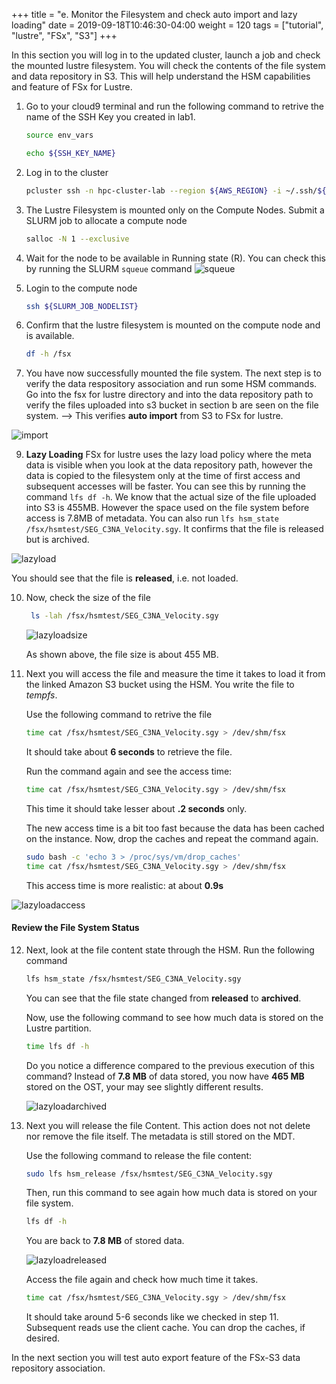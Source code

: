 +++
title = "e. Monitor the Filesystem and check auto import and lazy loading"
date = 2019-09-18T10:46:30-04:00
weight = 120
tags = ["tutorial", "lustre", "FSx", "S3"]
+++

In this section you will log in to the updated cluster, launch a job and check the mounted lustre filesystem. You will check the contents of the file system and data repository in S3. This will help understand the HSM capabilities and feature of FSx for Lustre.

1. Go to your cloud9 terminal and run the following command to retrive the name of the SSH Key you created in lab1.

	```bash
	source env_vars

	echo ${SSH_KEY_NAME}
	```

2. Log in to the cluster 

	```bash
	pcluster ssh -n hpc-cluster-lab --region ${AWS_REGION} -i ~/.ssh/${SSH_KEY_NAME}
	```

3. The Lustre Filesystem is mounted only on the Compute Nodes. Submit a SLURM job to allocate a compute node

	```bash
	salloc -N 1 --exclusive
	```

4. Wait for the node to be available in Running state (R). You can check this by running the SLURM `squeue` command
![squeue](/images/fsx-for-lustre-hsm/squeue-out.png)


5. Login to the compute node

	```bash
	ssh ${SLURM_JOB_NODELIST} 
	```

5. Confirm that the lustre filesystem is mounted on the compute node and is available.

	```bash
	df -h /fsx
	```

4. You have now successfully mounted the file system. The next step is to verify the data respository association and run some HSM commands. Go into the fsx for lustre directory and into the data repository path to verify the files uploaded into s3 bucket in section b are seen on the file system. --> This verifies **auto import** from S3 to FSx for lustre. 

![import](/images/fsx-for-lustre-hsm/import.png)

9. **Lazy Loading** FSx for lustre uses the lazy load  policy where the meta data is visible when you look at the data repository path, however the data is copied to the filesystem only at the time of first access and subsequent accesses will be faster. You can see this by running the command `lfs df -h`. We know that the actual size of the file uploaded into S3 is 455MB. However the space used on the file system before access is 7.8MB of metadata. 
You can also run `lfs hsm_state /fsx/hsmtest/SEG_C3NA_Velocity.sgy`. It confirms that the file is released but is archived. 

![lazyload](/images/fsx-for-lustre-hsm/lazyload.png)

You should see that the file is **released**, i.e. not loaded.

10. Now, check the size of the file 

	```bash
	 ls -lah /fsx/hsmtest/SEG_C3NA_Velocity.sgy
	```

	![lazyloadsize](/images/fsx-for-lustre-hsm/lazyloadsize.png)

	As shown above, the file size is about 455 MB.


11. Next you will access the file and measure the time it takes to load it from the linked Amazon S3 bucket using the HSM. You write the file to *tempfs*.

	Use the following command to retrive the file

	```bash
	time cat /fsx/hsmtest/SEG_C3NA_Velocity.sgy > /dev/shm/fsx
	```

	It should take  about **6 seconds** to retrieve the file.

	Run the command again and see the access time:

	```bash
	time cat /fsx/hsmtest/SEG_C3NA_Velocity.sgy > /dev/shm/fsx
	```

	This time it should take lesser about  **.2 seconds** only.

	The new access time is a bit too fast because the data has been cached on the instance. Now, drop the caches and repeat the command again.

	```bash
	sudo bash -c 'echo 3 > /proc/sys/vm/drop_caches'
	time cat /fsx/hsmtest/SEG_C3NA_Velocity.sgy > /dev/shm/fsx
	```

	This access time is more realistic: at about **0.9s**

![lazyloadaccess](/images/fsx-for-lustre-hsm/lazyloadaccess.png)

#### Review the File System Status

12. Next, look at the file content state through the HSM. Run the following command 

	```bash
	lfs hsm_state /fsx/hsmtest/SEG_C3NA_Velocity.sgy
	```

	You can see that the file state changed from **released** to **archived**.

	Now, use the following command to see how much data is stored on the Lustre partition.

	```bash
	time lfs df -h
	```

	Do you notice a difference compared to the previous execution of this command? Instead of **7.8 MB** of data stored, you now have **465 MB** stored on the OST, your may see slightly different results.

	![lazyloadarchived](/images/fsx-for-lustre-hsm/lazyloadarchived.png)


13. Next you will release the file Content. This action does not not delete nor remove the file itself. The metadata is still stored on the MDT.

	Use the following command to release the file content:

	```bash
	sudo lfs hsm_release /fsx/hsmtest/SEG_C3NA_Velocity.sgy
	```

	Then, run this command to see again how much data is stored on your file system.

	```bash
	lfs df -h
	```

	You are back to **7.8 MB** of stored data.

	![lazyloadreleased](/images/fsx-for-lustre-hsm/lazyloadreleased.png)

	Access the file again and check how much time it takes.

	```bash
	time cat /fsx/hsmtest/SEG_C3NA_Velocity.sgy > /dev/shm/fsx
	```

	It should take around 5-6 seconds like we checked in step 11. Subsequent reads use the client cache. You can drop the caches, if desired.

In the next section you will test auto export feature of the FSx-S3 data repository association.

